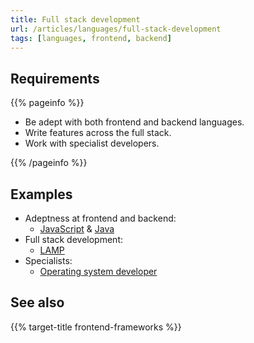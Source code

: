 ```yaml
---
title: Full stack development
url: /articles/languages/full-stack-development
tags: [languages, frontend, backend]
---
```


## Requirements

{{% pageinfo %}}

* Be adept with both frontend and backend languages.
* Write features across the full stack.
* Work with specialist developers.

{{% /pageinfo %}}

## Examples

* Adeptness at frontend and backend:
  * [JavaScript](https://www.javascript.com/) & [Java](https://www.java.com/en/)
* Full stack development:
  * [LAMP](https://en.wikipedia.org/wiki/LAMP_(software_bundle))
* Specialists:
  * [Operating system developer](https://wiki.osdev.org/Getting_Started)

## See also

{{% target-title frontend-frameworks %}}
